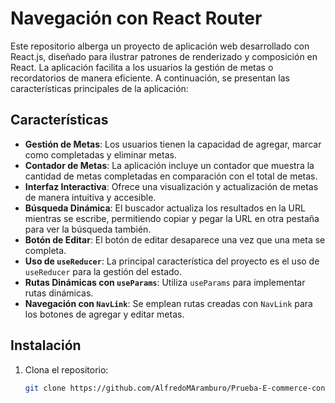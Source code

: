# Navegación con React Router

Este repositorio alberga un proyecto de aplicación web desarrollado con React.js, diseñado para ilustrar patrones de renderizado y composición en React. La aplicación facilita a los usuarios la gestión de metas o recordatorios de manera eficiente. A continuación, se presentan las características principales de la aplicación:

## Características

- **Gestión de Metas**: Los usuarios tienen la capacidad de agregar, marcar como completadas y eliminar metas.
- **Contador de Metas**: La aplicación incluye un contador que muestra la cantidad de metas completadas en comparación con el total de metas.
- **Interfaz Interactiva**: Ofrece una visualización y actualización de metas de manera intuitiva y accesible.
- **Búsqueda Dinámica**: El buscador actualiza los resultados en la URL mientras se escribe, permitiendo copiar y pegar la URL en otra pestaña para ver la búsqueda también.
- **Botón de Editar**: El botón de editar desaparece una vez que una meta se completa.
- **Uso de `useReducer`**: La principal característica del proyecto es el uso de `useReducer` para la gestión del estado.
- **Rutas Dinámicas con `useParams`**: Utiliza `useParams` para implementar rutas dinámicas.
- **Navegación con `NavLink`**: Se emplean rutas creadas con `NavLink` para los botones de agregar y editar metas.

## Instalación

1. Clona el repositorio:
   ```bash
   git clone https://github.com/AlfredoMAramburo/Prueba-E-commerce-con-React-.git
